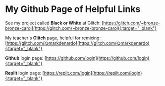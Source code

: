 # My Github Page of Helpful Links


See my project called **Black or White** at Glitch: [https://glitch.com/~bronze-bronze-carol](https://glitch.com/~bronze-bronze-carol){:target="_blank"}



My teacher's **Glitch** page, helpful for remixing: [https://glitch.com/@markdenardo](https://glitch.com/@markdenardo){:target="_blank"}



**Github** login page: [https://github.com/login](https://github.com/login){:target="_blank"} 



**Replit** login page: [https://replit.com/login](https://replit.com/login){:target="_blank"}
